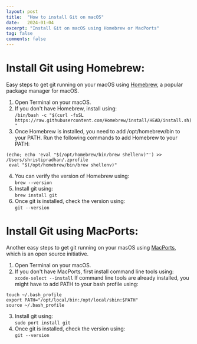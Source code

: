 ```yaml
---
layout: post
title:  "How to install Git on macOS"
date:   2024-01-04
excerpt: "Install Git on macOS using Homebrew or MacPorts"
tag: false 
comments: false
---
```


# Install Git using Homebrew:

Easy steps to get git running on your macOS using [Homebrew](https://brew.sh/), a popular package manager for macOS.

1. Open Terminal on your macOS.
2. If you don't have Homebrew, install using:  
`/bin/bash -c "$(curl -fsSL https://raw.githubusercontent.com/Homebrew/install/HEAD/install.sh)"`
3. Once Homebrew is installed, you need to add /opt/homebrew/bin to your PATH. Run the following commands to add Homebrew to your PATH:  
```
(echo; echo 'eval "$(/opt/homebrew/bin/brew shellenv)"') >> /Users/shristipradhan/.zprofile
 eval "$(/opt/homebrew/bin/brew shellenv)"
 ```
4. You can verify the version of Homebrew using:  
`brew --version`
5. Install git using:  
`brew install git`
6. Once git is installed, check the version using:  
`git --version`

# Install Git using MacPorts:

Another easy steps to get git running on your masOS using [MacPorts](https://www.macports.org/), which is an open source initiative. 

1. Open Terminal on your macOS.
2. If you don't have MacPorts, first install command line tools using:  
`xcode-select --install`
If command line tools are already installed, you might have to add PATH to your bash profile using:  
```
touch ~/.bash_profile
export PATH="/opt/local/bin:/opt/local/sbin:$PATH"
source ~/.bash_profile
```
3. Install git using:  
`sudo port install git`
6. Once git is installed, check the version using:  
`git --version`



